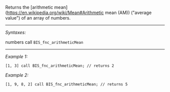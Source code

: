 Returns the [arithmetic mean](https://en.wikipedia.org/wiki/Mean#Arithmetic mean (AM)) ("average value") of an array of numbers.


---
*Syntaxes:*

numbers call `BIS_fnc_arithmeticMean`

---
*Example 1:*

```sqf
[1, 3] call BIS_fnc_arithmeticMean; // returns 2
```

*Example 2:*

```sqf
[1, 9, 8, 2] call BIS_fnc_arithmeticMean; // returns 5
```
